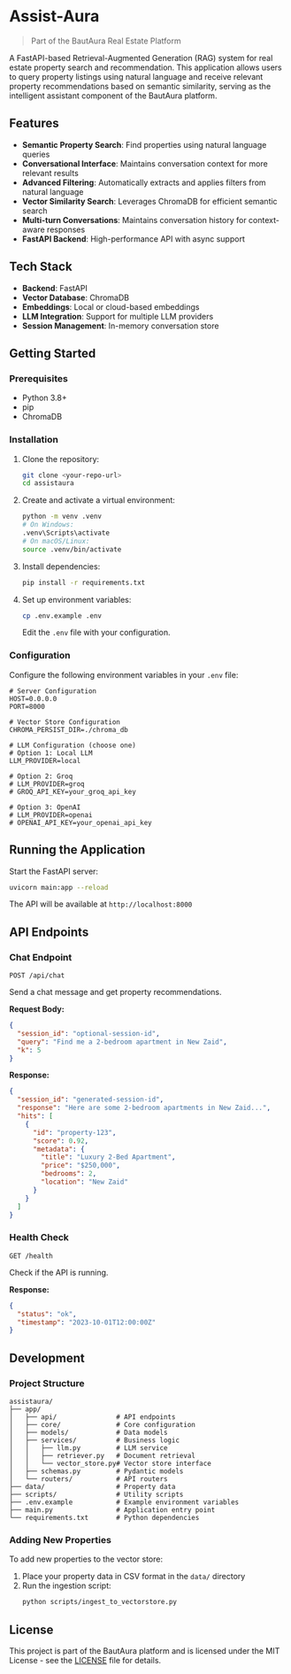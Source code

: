 # Assist-Aura

> Part of the BautAura Real Estate Platform

A FastAPI-based Retrieval-Augmented Generation (RAG) system for real estate property search and recommendation. This application allows users to query property listings using natural language and receive relevant property recommendations based on semantic similarity, serving as the intelligent assistant component of the BautAura platform.

## Features

- **Semantic Property Search**: Find properties using natural language queries
- **Conversational Interface**: Maintains conversation context for more relevant results
- **Advanced Filtering**: Automatically extracts and applies filters from natural language
- **Vector Similarity Search**: Leverages ChromaDB for efficient semantic search
- **Multi-turn Conversations**: Maintains conversation history for context-aware responses
- **FastAPI Backend**: High-performance API with async support

## Tech Stack

- **Backend**: FastAPI
- **Vector Database**: ChromaDB
- **Embeddings**: Local or cloud-based embeddings
- **LLM Integration**: Support for multiple LLM providers
- **Session Management**: In-memory conversation store

## Getting Started

### Prerequisites

- Python 3.8+
- pip
- ChromaDB

### Installation

1. Clone the repository:
   ```bash
   git clone <your-repo-url>
   cd assistaura
   ```

2. Create and activate a virtual environment:
   ```bash
   python -m venv .venv
   # On Windows:
   .venv\Scripts\activate
   # On macOS/Linux:
   source .venv/bin/activate
   ```

3. Install dependencies:
   ```bash
   pip install -r requirements.txt
   ```

4. Set up environment variables:
   ```bash
   cp .env.example .env
   ```
   Edit the `.env` file with your configuration.

### Configuration

Configure the following environment variables in your `.env` file:

```env
# Server Configuration
HOST=0.0.0.0
PORT=8000

# Vector Store Configuration
CHROMA_PERSIST_DIR=./chroma_db

# LLM Configuration (choose one)
# Option 1: Local LLM
LLM_PROVIDER=local

# Option 2: Groq
# LLM_PROVIDER=groq
# GROQ_API_KEY=your_groq_api_key

# Option 3: OpenAI
# LLM_PROVIDER=openai
# OPENAI_API_KEY=your_openai_api_key
```

## Running the Application

Start the FastAPI server:

```bash
uvicorn main:app --reload
```

The API will be available at `http://localhost:8000`

## API Endpoints

### Chat Endpoint

`POST /api/chat`

Send a chat message and get property recommendations.

**Request Body:**
```json
{
  "session_id": "optional-session-id",
  "query": "Find me a 2-bedroom apartment in New Zaid",
  "k": 5
}
```

**Response:**
```json
{
  "session_id": "generated-session-id",
  "response": "Here are some 2-bedroom apartments in New Zaid...",
  "hits": [
    {
      "id": "property-123",
      "score": 0.92,
      "metadata": {
        "title": "Luxury 2-Bed Apartment",
        "price": "$250,000",
        "bedrooms": 2,
        "location": "New Zaid"
      }
    }
  ]
}
```

### Health Check

`GET /health`

Check if the API is running.

**Response:**
```json
{
  "status": "ok",
  "timestamp": "2023-10-01T12:00:00Z"
}
```

## Development

### Project Structure

```
assistaura/
├── app/
│   ├── api/               # API endpoints
│   ├── core/              # Core configuration
│   ├── models/            # Data models
│   ├── services/          # Business logic
│   │   ├── llm.py         # LLM service
│   │   ├── retriever.py   # Document retrieval
│   │   └── vector_store.py# Vector store interface
│   ├── schemas.py         # Pydantic models
│   └── routers/           # API routers
├── data/                  # Property data
├── scripts/               # Utility scripts
├── .env.example           # Example environment variables
├── main.py                # Application entry point
└── requirements.txt       # Python dependencies
```

### Adding New Properties

To add new properties to the vector store:

1. Place your property data in CSV format in the `data/` directory
2. Run the ingestion script:
   ```bash
   python scripts/ingest_to_vectorstore.py
   ```

## License

This project is part of the BautAura platform and is licensed under the MIT License - see the [LICENSE](LICENSE) file for details.